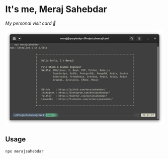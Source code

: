 # It's me, Meraj Sahebdar

*My personal visit card 👋*

![My Visit Card](assets/images/shot.png)

## Usage
```
npx merajsahebdar
```

